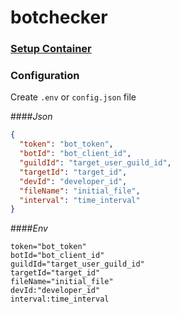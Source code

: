 # botchecker

### [Setup Container](container/readme.md)

### Configuration
Create `.env` or `config.json` file

####_Json_
```json
{
  "token": "bot_token",
  "botId": "bot_client_id",
  "guildId": "target_user_guild_id",
  "targetId": "target_id",
  "devId": "developer_id",
  "fileName": "initial_file",
  "interval": "time_interval"
}
```

####_Env_
```dotenv
token="bot_token"
botId="bot_client_id"
guildId="target_user_guild_id"
targetId="target_id"
fileName="initial_file"
devId:"developer_id"
interval:time_interval
```
